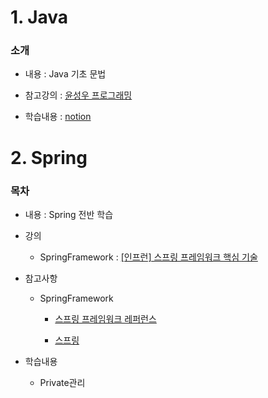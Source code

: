 # 1. Java

### 소개

- 내용 :  Java 기초 문법

- 참고강의 : <a href="https://cafe.naver.com/cstudyjava">윤성우 프로그래밍</a>

- 학습내용 : <a href="https://www.notion.so/JAVA-a6203de5006940708e3753977f7fae73">notion</a>


# 2. Spring

### 목차

- 내용 : Spring 전반 학습

- 강의

  - SpringFramework : <a href="https://www.inflearn.com/course/spring-framework_core">[인프런] 스프링 프레임워크 핵심 기술 </a>

- 참고사항

  - SpringFramework
    
    - <a href="https://docs.spring.io/spring/docs/current/spring-framework-reference/index.html">스프링 프레임워크 레퍼런스</a>

    - <a href="https://docs.spring.io/spring/docs/current/spring-framework-reference/overview.html#overview">스프링</a>

- 학습내용

  - Private관리
